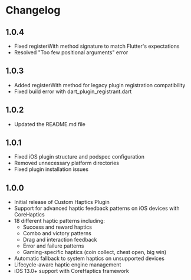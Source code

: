 # Changelog

## 1.0.4

* Fixed registerWith method signature to match Flutter's expectations
* Resolved "Too few positional arguments" error

## 1.0.3

* Added registerWith method for legacy plugin registration compatibility
* Fixed build error with dart_plugin_registrant.dart

## 1.0.2

* Updated the README.md file

## 1.0.1

* Fixed iOS plugin structure and podspec configuration
* Removed unnecessary platform directories 
* Fixed plugin installation issues

## 1.0.0

* Initial release of Custom Haptics Plugin
* Support for advanced haptic feedback patterns on iOS devices with CoreHaptics
* 18 different haptic patterns including:
  - Success and reward haptics
  - Combo and victory patterns  
  - Drag and interaction feedback
  - Error and failure patterns
  - Gaming-specific haptics (coin collect, chest open, big win)
* Automatic fallback to system haptics on unsupported devices
* Lifecycle-aware haptic engine management
* iOS 13.0+ support with CoreHaptics framework